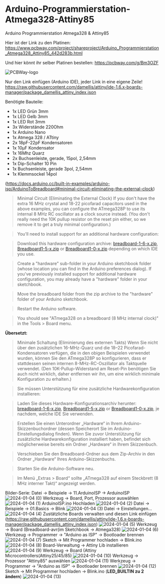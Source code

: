 # Arduino-Programmierstation-Atmega328-Attiny85
Arduino Programmierstation Atmega328 &amp; Attiny85

Hier ist der Link zu den Platinen: https://www.pcbway.com/project/shareproject/Arduino_Programmierstation_Atmega328_Attiny85_442d283b.html

Und hier könnt ihr selber Platinen bestellen: https://pcbway.com/g/Bm3OZF

![PCBWay-logo](https://github.com/Linu-Tec/Arduino-Programmierstation-Atmega328-Attiny85/assets/70856050/44f13653-726e-4d82-9f55-a3f83fe6b401)




Nur den Link einfügen (Arduino IDE), jeder Link in eine eigene Zeile!
https://raw.githubusercontent.com/damellis/attiny/ide-1.6.x-boards-manager/package_damellis_attiny_index.json


Benötigte Bauteile:
- 1x LED Grün 3mm
- 1x LED Gelb 3mm
- 1x LED Rot 3mm
- 3x Widerstände 220Ohm
- 1x Arduino Nano
- 1x Atmega 328 / ATtiny
- 2x 18pF-22pF Kondensatoren
- 1x 10μF Kondensator
- 1x 16Mhz Quarz
- 2x Buchsenleiste, gerade, 15pol, 2,54mm
- 1x Dip-Schalter 10 Pin
- 1x Buchsenleiste, gerade 3pol, 2,54mm
- 1x Klemmsockel 14pol



(https://docs.arduino.cc/built-in-examples/arduino-isp/ArduinoToBreadboard#minimal-circuit-eliminating-the-external-clock)

>Minimal Circuit (Eliminating the External Clock)
If you don't have the extra 16 MHz crystal and 18-22 picofarad capacitors used in the above examples, you can configure the ATmega328P to use its internal 8 MHz RC oscillator as a clock source instead. (You don't really need the 10K pullup resistor on the reset pin either, so we remove it to get a truly minimal configuration.)

>You'll need to install support for an additional hardware configuration:

>Download this hardware configuration archive: [breadboard-1-6-x.zip](https://www.arduino.cc/en/uploads/Tutorial/breadboard-1-6-x.zip?_gl=1*dxfyj7*_ga*Mzc0NzQ1OTUuMTY4NDAwODAxMQ..*_ga_NEXN8H46L5*MTcwNDM4ODc2NC43My4xLjE3MDQzODk0MzAuMC4wLjA.*_fplc*ejdjNHhKQzQyWmRZcmcybCUyRkpJZHB0YkY1aVdNbmx1eTZHY2NJaHo5SFJxc0hhMzd5c1BqcFZ2WFRXbHA4Y282bjlJaE5ZVVo0UGJFdXFpVmJGVzNJS2w1T1lQQ0ZMeGxQRm94dU9NZXVsOTBIVUdORFRtSlJoVWduSW1yTXclM0QlM0Q.), [Breadboard1-5-x.zip](https://www.arduino.cc/en/uploads/Tutorial/Breadboard1-5-x.zip?_gl=1*dxfyj7*_ga*Mzc0NzQ1OTUuMTY4NDAwODAxMQ..*_ga_NEXN8H46L5*MTcwNDM4ODc2NC43My4xLjE3MDQzODk0MzAuMC4wLjA.*_fplc*ejdjNHhKQzQyWmRZcmcybCUyRkpJZHB0YkY1aVdNbmx1eTZHY2NJaHo5SFJxc0hhMzd5c1BqcFZ2WFRXbHA4Y282bjlJaE5ZVVo0UGJFdXFpVmJGVzNJS2w1T1lQQ0ZMeGxQRm94dU9NZXVsOTBIVUdORFRtSlJoVWduSW1yTXclM0QlM0Q.) or [Breadboard1-0-x.zip](https://www.arduino.cc/en/uploads/Tutorial/Breadboard1-0-x.zip?_gl=1*957kp5*_ga*Mzc0NzQ1OTUuMTY4NDAwODAxMQ..*_ga_NEXN8H46L5*MTcwNDM4ODc2NC43My4xLjE3MDQzODk0MzAuMC4wLjA.*_fplc*ejdjNHhKQzQyWmRZcmcybCUyRkpJZHB0YkY1aVdNbmx1eTZHY2NJaHo5SFJxc0hhMzd5c1BqcFZ2WFRXbHA4Y282bjlJaE5ZVVo0UGJFdXFpVmJGVzNJS2w1T1lQQ0ZMeGxQRm94dU9NZXVsOTBIVUdORFRtSlJoVWduSW1yTXclM0QlM0Q.) depending on which IDE you use.

>Create a "hardware" sub-folder in your Arduino sketchbook folder (whose location you can find in the Arduino preferences dialog). If you've previously installed support for additional hardware configuration, you may already have a "hardware" folder in your sketchbook.

>Move the breadboard folder from the zip archive to the "hardware" folder of your Arduino sketchbook.

>Restart the Arduino software.

>You should see "ATmega328 on a breadboard (8 MHz internal clock)" in the Tools > Board menu.



**Übersetzt:**

>Minimale Schaltung (Eliminierung des externen Takts) Wenn Sie nicht über den zusätzlichen 16-MHz-Quarz und die 18–22 Picofarad-Kondensatoren verfügen, die in den obigen Beispielen verwendet wurden, können Sie den ATmega328P so konfigurieren, dass er stattdessen seinen internen 8-MHz-RC-Oszillator als Taktquelle verwendet. (Den 10K-Pullup-Widerstand am Reset-Pin benötigen Sie auch nicht wirklich, daher entfernen wir ihn, um eine wirklich minimale Konfiguration zu erhalten.)

>Sie müssen Unterstützung für eine zusätzliche Hardwarekonfiguration installieren:

>Laden Sie dieses Hardware-Konfigurationsarchiv herunter: [breadboard-1-6-x.zip](https://www.arduino.cc/en/uploads/Tutorial/breadboard-1-6-x.zip?_gl=1*dxfyj7*_ga*Mzc0NzQ1OTUuMTY4NDAwODAxMQ..*_ga_NEXN8H46L5*MTcwNDM4ODc2NC43My4xLjE3MDQzODk0MzAuMC4wLjA.*_fplc*ejdjNHhKQzQyWmRZcmcybCUyRkpJZHB0YkY1aVdNbmx1eTZHY2NJaHo5SFJxc0hhMzd5c1BqcFZ2WFRXbHA4Y282bjlJaE5ZVVo0UGJFdXFpVmJGVzNJS2w1T1lQQ0ZMeGxQRm94dU9NZXVsOTBIVUdORFRtSlJoVWduSW1yTXclM0QlM0Q.), [Breadboard1-5-x.zip](https://www.arduino.cc/en/uploads/Tutorial/Breadboard1-5-x.zip?_gl=1*dxfyj7*_ga*Mzc0NzQ1OTUuMTY4NDAwODAxMQ..*_ga_NEXN8H46L5*MTcwNDM4ODc2NC43My4xLjE3MDQzODk0MzAuMC4wLjA.*_fplc*ejdjNHhKQzQyWmRZcmcybCUyRkpJZHB0YkY1aVdNbmx1eTZHY2NJaHo5SFJxc0hhMzd5c1BqcFZ2WFRXbHA4Y282bjlJaE5ZVVo0UGJFdXFpVmJGVzNJS2w1T1lQQ0ZMeGxQRm94dU9NZXVsOTBIVUdORFRtSlJoVWduSW1yTXclM0QlM0Q.) or [Breadboard1-0-x.zip](https://www.arduino.cc/en/uploads/Tutorial/Breadboard1-0-x.zip?_gl=1*957kp5*_ga*Mzc0NzQ1OTUuMTY4NDAwODAxMQ..*_ga_NEXN8H46L5*MTcwNDM4ODc2NC43My4xLjE3MDQzODk0MzAuMC4wLjA.*_fplc*ejdjNHhKQzQyWmRZcmcybCUyRkpJZHB0YkY1aVdNbmx1eTZHY2NJaHo5SFJxc0hhMzd5c1BqcFZ2WFRXbHA4Y282bjlJaE5ZVVo0UGJFdXFpVmJGVzNJS2w1T1lQQ0ZMeGxQRm94dU9NZXVsOTBIVUdORFRtSlJoVWduSW1yTXclM0QlM0Q.), je nachdem, welche IDE Sie verwenden.

>Erstellen Sie einen Unterordner „Hardware“ in Ihrem Arduino-Skizzenbuchordner (dessen Speicherort Sie im Arduino-Einstellungsdialog finden). Wenn Sie zuvor Unterstützung für zusätzliche Hardwarekonfiguration installiert haben, befindet sich möglicherweise bereits ein Ordner „Hardware“ in Ihrem Skizzenbuch.

>Verschieben Sie den Breadboard-Ordner aus dem Zip-Archiv in den Ordner „Hardware“ Ihres Arduino-Skizzenbuchs.

>Starten Sie die Arduino-Software neu.

>Im Menü „Extras > Board“ sollte „ATmega328 auf einem Steckbrett (8 MHz interner Takt)“ angezeigt werden.


Bilder-Serie:
Datei -> Beispiele -> 11.ArduinoISP -> ArduinoISP
![2024-01-04 (0)](https://github.com/Linu-Tec/Arduino-Programmierstation-Atmega328-Attiny85/assets/70856050/ca91dd7a-0dbb-415c-b411-43cbed14db0a)
Werkzeug -> Board, Port, Prozessor auswählen
![2024-01-04 (1)](https://github.com/Linu-Tec/Arduino-Programmierstation-Atmega328-Attiny85/assets/70856050/e9f1290d-f413-404e-a7cd-5e4691cd05ea)
ArduinoISP.ino Hochladen
![2024-01-04 (2)](https://github.com/Linu-Tec/Arduino-Programmierstation-Atmega328-Attiny85/assets/70856050/87c9d4a5-7c1a-4541-8ab0-5d612ecbe7e2)
Datei -> Beispiele -> 01.Basics -> Blink
![2024-01-04 (3)](https://github.com/Linu-Tec/Arduino-Programmierstation-Atmega328-Attiny85/assets/70856050/4ce966e7-80a0-4e38-abe7-8c73e9dc87d5)
Datei -> Einstellungen...
![2024-01-04 (4)](https://github.com/Linu-Tec/Arduino-Programmierstation-Atmega328-Attiny85/assets/70856050/542408b0-12ba-47bc-814f-f52480b49687)
Zustätzliche Boards verwalten und diesen Link einfügen (https://raw.githubusercontent.com/damellis/attiny/ide-1.6.x-boards-manager/package_damellis_attiny_index.json)
![2024-01-04 (5)](https://github.com/Linu-Tec/Arduino-Programmierstation-Atmega328-Attiny85/assets/70856050/8c0775f4-21b3-414b-a164-e7edbec751a8)
Werkzeug -> Board (Breadboard-avr(im Sketchbook -> Atmega328)
![2024-01-04 (6)](https://github.com/Linu-Tec/Arduino-Programmierstation-Atmega328-Attiny85/assets/70856050/eec29df4-d782-44f4-9591-624b668f9aa9)
Werkzeug -> Programmer -> "Arduino as ISP" -> Bootloader brennen
![2024-01-04 (7)](https://github.com/Linu-Tec/Arduino-Programmierstation-Atmega328-Attiny85/assets/70856050/509a6f9a-9562-4b93-9c56-a7455b826ab2)
Sketch -> Mit Programmer hochladen -> Blink.ino
![2024-01-04 (8)](https://github.com/Linu-Tec/Arduino-Programmierstation-Atmega328-Attiny85/assets/70856050/c0113971-dba2-45b8-96e9-60ab3e0b43fd)
Board-Verwaltung -> Attiny Lib installieren
![2024-01-04 (9)](https://github.com/Linu-Tec/Arduino-Programmierstation-Atmega328-Attiny85/assets/70856050/891139f6-da87-4ada-b799-c0704979d28e)
Werkzeug -> Board (Attiny Microcontrollers(Attiny25/45/85)
![2024-01-04 (10)](https://github.com/Linu-Tec/Arduino-Programmierstation-Atmega328-Attiny85/assets/70856050/49a88aef-e25e-4616-be3e-2fe6d8d58af0)
Werkzeug -> Prozessor "Attiny85" auswählen
![2024-01-04 (11)](https://github.com/Linu-Tec/Arduino-Programmierstation-Atmega328-Attiny85/assets/70856050/ff579d12-6d30-4b40-93c4-1cefe546a323)
Werkzeug -> Programmer -> "Arduino as ISP" -> Bootloader brennen
![2024-01-04 (12)](https://github.com/Linu-Tec/Arduino-Programmierstation-Atmega328-Attiny85/assets/70856050/59f9cfc6-ffbd-440a-8bed-f37f1441a0fb)
Sketch -> Mit Programmer hochladen -> Blink.ino (**LED_BUILTIN zu 2 ändern**)
![2024-01-04 (13)](https://github.com/Linu-Tec/Arduino-Programmierstation-Atmega328-Attiny85/assets/70856050/16295de9-3a66-4c11-b8a0-c2ae69d093d0)



